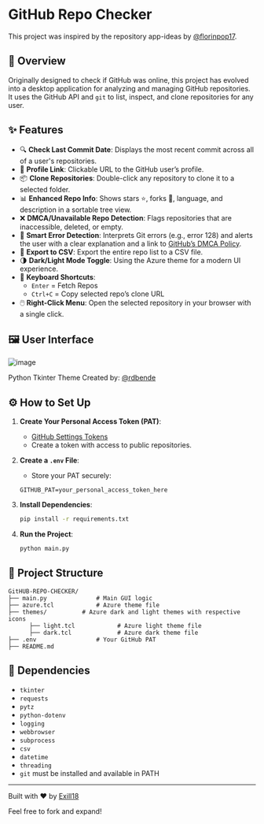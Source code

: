 # GitHub Repo Checker

This project was inspired by the repository app-ideas by [@florinpop17](https://github.com/florinpop17/app-ideas).

## 🧠 Overview
Originally designed to check if GitHub was online, this project has evolved into a desktop application for analyzing and managing GitHub repositories. It uses the GitHub API and `git` to list, inspect, and clone repositories for any user.

## ✨ Features

- 🔍 **Check Last Commit Date**: Displays the most recent commit across all of a user's repositories.
- 🔗 **Profile Link**: Clickable URL to the GitHub user’s profile.
- 📦 **Clone Repositories**: Double-click any repository to clone it to a selected folder.
- 📊 **Enhanced Repo Info**: Shows stars ⭐, forks 🍴, language, and description in a sortable tree view.
- ❌ **DMCA/Unavailable Repo Detection**: Flags repositories that are inaccessible, deleted, or empty.
- 🧠 **Smart Error Detection**: Interprets Git errors (e.g., error 128) and alerts the user with a clear explanation and a link to [GitHub’s DMCA Policy](https://docs.github.com/en/github/site-policy/dmca-takedown-policy).
- 💾 **Export to CSV**: Export the entire repo list to a CSV file.
- 🌗 **Dark/Light Mode Toggle**: Using the Azure theme for a modern UI experience.
- 🔁 **Keyboard Shortcuts**:
  - `Enter` = Fetch Repos
  - `Ctrl+C` = Copy selected repo’s clone URL
- 🖱️ **Right-Click Menu**: Open the selected repository in your browser with a single click.

## 🖼️ User Interface

![image](https://github.com/Exill18/GitHUB-REPO-CHECKER/assets/todo)

Python Tkinter Theme Created by: [@rdbende](https://github.com/rdbende/Azure-ttk-theme/tree/main)


## ⚙️ How to Set Up

1. **Create Your Personal Access Token (PAT)**:
   - [GitHub Settings Tokens](https://github.com/settings/tokens?type=beta)
   - Create a token with access to public repositories.

2. **Create a `.env` File**:
   - Store your PAT securely:
   ```env
   GITHUB_PAT=your_personal_access_token_here
   ```

3. **Install Dependencies**:
   ```bash
   pip install -r requirements.txt
   ```

4. **Run the Project**:
   ```bash
   python main.py
   ```

## 📁 Project Structure 
```
GitHUB-REPO-CHECKER/
├── main.py              # Main GUI logic
├── azure.tcl            # Azure theme file
├── themes/          # Azure dark and light themes with respective icons
      ├── light.tcl            # Azure light theme file
      ├── dark.tcl             # Azure dark theme file
├── .env                 # Your GitHub PAT
├── README.md
```

## 🧩 Dependencies
- `tkinter`
- `requests`
- `pytz`
- `python-dotenv`
- `logging`
- `webbrowser`
- `subprocess`
- `csv`
- `datetime`
- `threading`
- `git` must be installed and available in PATH

---

Built with ❤️ by [Exill18](https://github.com/Exill18)

Feel free to fork and expand!
